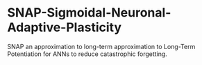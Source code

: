 # SNAP-Sigmoidal-Neuronal-Adaptive-Plasticity
SNAP an approximation to long-term approximation to Long-Term Potentiation for ANNs to reduce catastrophic forgetting.
